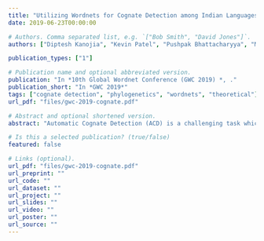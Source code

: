 ```yaml
---
title: "Utilizing Wordnets for Cognate Detection among Indian Languages"
date: 2019-06-23T00:00:00

# Authors. Comma separated list, e.g. `["Bob Smith", "David Jones"]`.
authors: ["Diptesh Kanojia", "Kevin Patel", "Pushpak Bhattacharyya", "Malhar Kulkarni", "Gholamreza Haffari" ]

publication_types: ["1"]

# Publication name and optional abbreviated version.
publication: "In *10th Global Wordnet Conference (GWC 2019) *, ."
publication_short: "In *GWC 2019*"
tags: ["cognate detection", "phylogenetics", "wordnets", "theoretical"]
url_pdf: "files/gwc-2019-cognate.pdf"

# Abstract and optional shortened version.
abstract: "Automatic Cognate Detection (ACD) is a challenging task which has been utilized to help NLP applications like Machine Translation, Information Retrieval and Computational Phylogenetics. Unidentified cognate pairs can pose a challenge to these applications and result in a degradation of performance. In this paper, we detect cognate word pairs among ten Indian languages with Hindi and use deep learning methodologies to predict whether a word pair is cognate or not. We identify IndoWordnet as a potential resource to detect cognate word pairs based on orthographic similarity-based methods and train neural network models using the data obtained from it. We identify parallel corpora as another potential resource and perform the same experiments for them. We also validate the contribution of Wordnets through further experimentation and report improved performance of up to 26%. We discuss the nuances of cognate detection among closely related Indian languages and release the lists of detected cognates as a dataset. We also observe the behaviour of, to an extent, unrelated Indian language pairs and release the lists of detected cognates among them as well."

# Is this a selected publication? (true/false)
featured: false

# Links (optional).
url_pdf: "files/gwc-2019-cognate.pdf"
url_preprint: ""
url_code: ""
url_dataset: ""
url_project: ""
url_slides: ""
url_video: ""
url_poster: ""
url_source: ""
---
```

